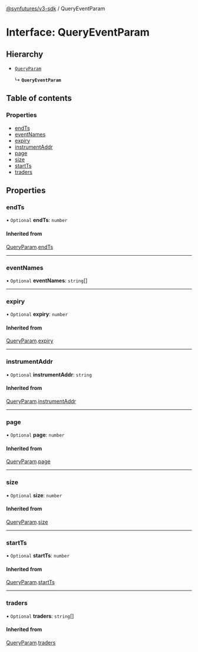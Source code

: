 [@synfutures/v3-sdk](../README.md) / QueryEventParam

# Interface: QueryEventParam

## Hierarchy

- [`QueryParam`](QueryParam.md)

  ↳ **`QueryEventParam`**

## Table of contents

### Properties

- [endTs](QueryEventParam.md#endts)
- [eventNames](QueryEventParam.md#eventnames)
- [expiry](QueryEventParam.md#expiry)
- [instrumentAddr](QueryEventParam.md#instrumentaddr)
- [page](QueryEventParam.md#page)
- [size](QueryEventParam.md#size)
- [startTs](QueryEventParam.md#startts)
- [traders](QueryEventParam.md#traders)

## Properties

### endTs

• `Optional` **endTs**: `number`

#### Inherited from

[QueryParam](QueryParam.md).[endTs](QueryParam.md#endts)

___

### eventNames

• `Optional` **eventNames**: `string`[]

___

### expiry

• `Optional` **expiry**: `number`

#### Inherited from

[QueryParam](QueryParam.md).[expiry](QueryParam.md#expiry)

___

### instrumentAddr

• `Optional` **instrumentAddr**: `string`

#### Inherited from

[QueryParam](QueryParam.md).[instrumentAddr](QueryParam.md#instrumentaddr)

___

### page

• `Optional` **page**: `number`

#### Inherited from

[QueryParam](QueryParam.md).[page](QueryParam.md#page)

___

### size

• `Optional` **size**: `number`

#### Inherited from

[QueryParam](QueryParam.md).[size](QueryParam.md#size)

___

### startTs

• `Optional` **startTs**: `number`

#### Inherited from

[QueryParam](QueryParam.md).[startTs](QueryParam.md#startts)

___

### traders

• `Optional` **traders**: `string`[]

#### Inherited from

[QueryParam](QueryParam.md).[traders](QueryParam.md#traders)
